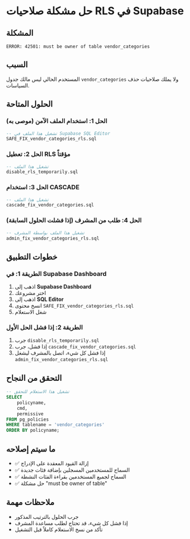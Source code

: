 # حل مشكلة صلاحيات RLS في Supabase

## المشكلة
```
ERROR: 42501: must be owner of table vendor_categories
```

## السبب
المستخدم الحالي ليس مالك جدول `vendor_categories` ولا يملك صلاحيات حذف السياسات.

## الحلول المتاحة

### الحل 1: استخدام الملف الآمن (موصى به)
```sql
-- تشغيل هذا الملف في Supabase SQL Editor
SAFE_FIX_vendor_categories_rls.sql
```

### الحل 2: تعطيل RLS مؤقتاً
```sql
-- تشغيل هذا الملف
disable_rls_temporarily.sql
```

### الحل 3: استخدام CASCADE
```sql
-- تشغيل هذا الملف
cascade_fix_vendor_categories.sql
```

### الحل 4: طلب من المشرف (إذا فشلت الحلول السابقة)
```sql
-- تشغيل هذا الملف بواسطة المشرف
admin_fix_vendor_categories_rls.sql
```

## خطوات التطبيق

### الطريقة 1: في Supabase Dashboard
1. اذهب إلى **Supabase Dashboard**
2. اختر مشروعك
3. اذهب إلى **SQL Editor**
4. انسخ محتوى `SAFE_FIX_vendor_categories_rls.sql`
5. شغل الاستعلام

### الطريقة 2: إذا فشل الحل الأول
1. جرب `disable_rls_temporarily.sql`
2. إذا فشل، جرب `cascade_fix_vendor_categories.sql`
3. إذا فشل كل شيء، اتصل بالمشرف ليشغل `admin_fix_vendor_categories_rls.sql`

## التحقق من النجاح
```sql
-- تشغيل هذا الاستعلام للتحقق
SELECT 
    policyname,
    cmd,
    permissive
FROM pg_policies 
WHERE tablename = 'vendor_categories'
ORDER BY policyname;
```

## ما سيتم إصلاحه
- ✅ إزالة القيود المعقدة على الإدراج
- ✅ السماح للمستخدمين المسجلين بإضافة فئات جديدة
- ✅ السماح لجميع المستخدمين بقراءة الفئات النشطة
- ✅ حل مشكلة "must be owner of table"

## ملاحظات مهمة
- جرب الحلول بالترتيب المذكور
- إذا فشل كل شيء، قد تحتاج لطلب مساعدة المشرف
- تأكد من نسخ الاستعلام كاملاً قبل التشغيل



